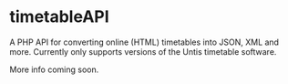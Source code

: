 timetableAPI
============

A PHP API for converting online (HTML) timetables into JSON, XML and more. Currently only supports versions of the Untis timetable software.


More info coming soon.
